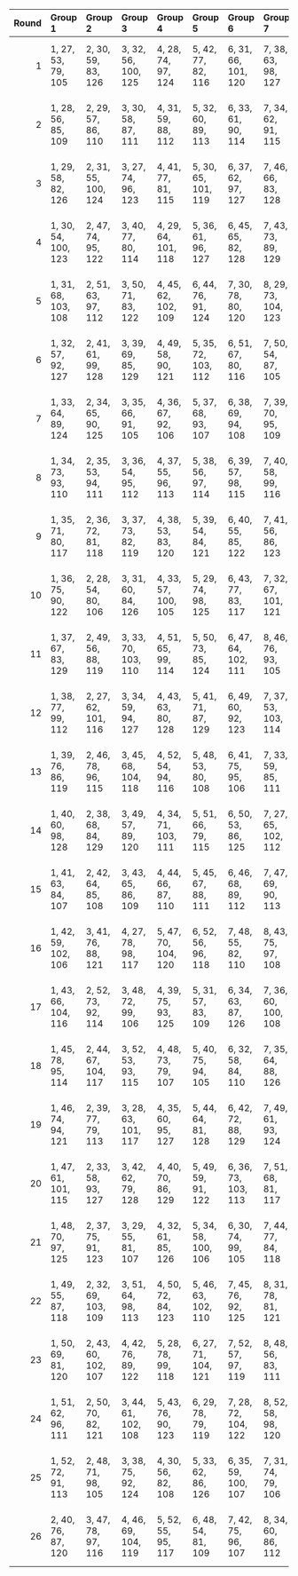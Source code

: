 |   Round | Group 1             | Group 2             | Group 3             | Group 4             | Group 5             | Group 6             | Group 7             | Group 8             | Group 9              | Group 10             | Group 11             | Group 12             | Group 13             | Group 14             | Group 15             | Group 16             | Group 17             | Group 18             | Group 19             | Group 20             | Group 21            | Group 22             | Group 23             | Group 24             | Group 25             | Group 26        |
|--------:|:--------------------|:--------------------|:--------------------|:--------------------|:--------------------|:--------------------|:--------------------|:--------------------|:---------------------|:---------------------|:---------------------|:---------------------|:---------------------|:---------------------|:---------------------|:---------------------|:---------------------|:---------------------|:---------------------|:---------------------|:--------------------|:---------------------|:---------------------|:---------------------|:---------------------|:----------------|
|       1 | 1, 27, 53, 79, 105  | 2, 30, 59, 83, 126  | 3, 32, 56, 100, 125 | 4, 28, 74, 97, 124  | 5, 42, 77, 82, 116  | 6, 31, 66, 101, 120 | 7, 38, 63, 98, 127  | 8, 47, 67, 84, 128  | 9, 45, 54, 91, 129   | 10, 49, 64, 96, 106  | 11, 41, 57, 103, 118 | 12, 51, 73, 86, 122  | 13, 50, 60, 93, 111  | 14, 34, 72, 102, 119 | 16, 33, 76, 80, 113  | 17, 40, 78, 90, 109  | 18, 39, 62, 104, 112 | 19, 52, 69, 88, 110  | 20, 48, 68, 95, 123  | 21, 35, 75, 89, 121  | 22, 44, 71, 99, 107 | 23, 29, 61, 92, 117  | 24, 43, 55, 94, 114  | 25, 36, 70, 85, 115  | 26, 46, 65, 87, 108  | 15, 37, 58, 81  |
|       2 | 1, 28, 56, 85, 109  | 2, 29, 57, 86, 110  | 3, 30, 58, 87, 111  | 4, 31, 59, 88, 112  | 5, 32, 60, 89, 113  | 6, 33, 61, 90, 114  | 7, 34, 62, 91, 115  | 8, 35, 63, 92, 116  | 9, 36, 64, 93, 117   | 10, 37, 65, 94, 118  | 11, 38, 66, 95, 119  | 12, 39, 67, 96, 120  | 13, 40, 68, 97, 121  | 14, 41, 69, 98, 122  | 15, 42, 70, 99, 123  | 16, 43, 71, 79, 124  | 17, 44, 72, 80, 125  | 18, 45, 73, 81, 105  | 19, 46, 53, 82, 106  | 20, 47, 54, 83, 107  | 21, 27, 55, 84, 108 | 22, 48, 74, 100, 126 | 23, 49, 75, 101, 127 | 24, 50, 76, 102, 128 | 25, 51, 77, 103, 129 | 26, 52, 78, 104 |
|       3 | 1, 29, 58, 82, 126  | 2, 31, 55, 100, 124 | 3, 27, 74, 96, 123  | 4, 41, 77, 81, 115  | 5, 30, 65, 101, 119 | 6, 37, 62, 97, 127  | 7, 46, 66, 83, 128  | 8, 44, 53, 90, 129  | 9, 49, 63, 95, 105   | 10, 40, 56, 103, 117 | 11, 51, 72, 85, 121  | 12, 50, 59, 92, 110  | 13, 33, 71, 102, 118 | 15, 32, 76, 79, 112  | 16, 39, 78, 89, 108  | 17, 38, 61, 104, 111 | 18, 52, 68, 87, 109  | 19, 48, 67, 94, 122  | 20, 34, 75, 88, 120  | 21, 47, 73, 99, 125  | 22, 43, 70, 98, 106 | 23, 28, 60, 91, 116  | 24, 42, 54, 93, 113  | 25, 35, 69, 84, 114  | 26, 45, 64, 86, 107  | 14, 36, 57, 80  |
|       4 | 1, 30, 54, 100, 123 | 2, 47, 74, 95, 122  | 3, 40, 77, 80, 114  | 4, 29, 64, 101, 118 | 5, 36, 61, 96, 127  | 6, 45, 65, 82, 128  | 7, 43, 73, 89, 129  | 8, 49, 62, 94, 125  | 9, 39, 55, 103, 116  | 10, 51, 71, 84, 120  | 11, 50, 58, 91, 109  | 12, 32, 70, 102, 117 | 14, 31, 76, 99, 111  | 15, 38, 78, 88, 107  | 16, 37, 60, 104, 110 | 17, 52, 67, 86, 108  | 18, 48, 66, 93, 121  | 19, 33, 75, 87, 119  | 20, 46, 72, 98, 124  | 21, 28, 57, 81, 126  | 22, 42, 69, 97, 105 | 23, 27, 59, 90, 115  | 24, 41, 53, 92, 112  | 25, 34, 68, 83, 113  | 26, 44, 63, 85, 106  | 13, 35, 56, 79  |
|       5 | 1, 31, 68, 103, 108 | 2, 51, 63, 97, 112  | 3, 50, 71, 83, 122  | 4, 45, 62, 102, 109 | 6, 44, 76, 91, 124  | 7, 30, 78, 80, 120  | 8, 29, 73, 104, 123 | 9, 52, 59, 99, 121  | 10, 48, 58, 85, 113  | 11, 46, 75, 79, 111  | 12, 38, 64, 90, 116  | 13, 41, 70, 94, 126  | 14, 43, 67, 100, 115 | 15, 39, 74, 87, 114  | 16, 32, 77, 93, 106  | 17, 42, 56, 101, 110 | 18, 28, 53, 88, 127  | 19, 37, 57, 95, 128  | 20, 35, 65, 81, 129  | 21, 49, 54, 86, 117  | 22, 34, 61, 89, 118 | 23, 40, 72, 82, 107  | 24, 33, 66, 84, 125  | 25, 47, 60, 96, 105  | 26, 36, 55, 98, 119  | 5, 27, 69, 92   |
|       6 | 1, 32, 57, 92, 127  | 2, 41, 61, 99, 128  | 3, 39, 69, 85, 129  | 4, 49, 58, 90, 121  | 5, 35, 72, 103, 112 | 6, 51, 67, 80, 116  | 7, 50, 54, 87, 105  | 8, 28, 66, 102, 113 | 10, 27, 76, 95, 107  | 11, 34, 78, 84, 124  | 12, 33, 56, 104, 106 | 13, 52, 63, 82, 125  | 14, 48, 62, 89, 117  | 15, 29, 75, 83, 115  | 16, 42, 68, 94, 120  | 17, 45, 53, 98, 126  | 18, 47, 71, 100, 119 | 19, 43, 74, 91, 118  | 20, 36, 77, 97, 110  | 21, 46, 60, 101, 114 | 22, 38, 65, 93, 122 | 23, 44, 55, 86, 111  | 24, 37, 70, 88, 108  | 25, 30, 64, 79, 109  | 26, 40, 59, 81, 123  | 9, 31, 73, 96   |
|       7 | 1, 33, 64, 89, 124  | 2, 34, 65, 90, 125  | 3, 35, 66, 91, 105  | 4, 36, 67, 92, 106  | 5, 37, 68, 93, 107  | 6, 38, 69, 94, 108  | 7, 39, 70, 95, 109  | 8, 40, 71, 96, 110  | 9, 41, 72, 97, 111   | 10, 42, 73, 98, 112  | 11, 43, 53, 99, 113  | 12, 44, 54, 79, 114  | 13, 45, 55, 80, 115  | 14, 46, 56, 81, 116  | 15, 47, 57, 82, 117  | 16, 27, 58, 83, 118  | 17, 28, 59, 84, 119  | 18, 29, 60, 85, 120  | 19, 30, 61, 86, 121  | 20, 31, 62, 87, 122  | 21, 32, 63, 88, 123 | 23, 50, 77, 104, 126 | 24, 51, 78, 100, 127 | 25, 52, 74, 101, 128 | 26, 48, 75, 102, 129 | 22, 49, 76, 103 |
|       8 | 1, 34, 73, 93, 110  | 2, 35, 53, 94, 111  | 3, 36, 54, 95, 112  | 4, 37, 55, 96, 113  | 5, 38, 56, 97, 114  | 6, 39, 57, 98, 115  | 7, 40, 58, 99, 116  | 8, 41, 59, 79, 117  | 9, 42, 60, 80, 118   | 10, 43, 61, 81, 119  | 11, 44, 62, 82, 120  | 12, 45, 63, 83, 121  | 13, 46, 64, 84, 122  | 14, 47, 65, 85, 123  | 15, 27, 66, 86, 124  | 16, 28, 67, 87, 125  | 17, 29, 68, 88, 105  | 18, 30, 69, 89, 106  | 19, 31, 70, 90, 107  | 20, 32, 71, 91, 108  | 21, 33, 72, 92, 109 | 22, 50, 78, 101, 129 | 24, 52, 75, 103, 126 | 25, 48, 76, 104, 127 | 26, 49, 77, 100, 128 | 23, 51, 74, 102 |
|       9 | 1, 35, 71, 80, 117  | 2, 36, 72, 81, 118  | 3, 37, 73, 82, 119  | 4, 38, 53, 83, 120  | 5, 39, 54, 84, 121  | 6, 40, 55, 85, 122  | 7, 41, 56, 86, 123  | 8, 42, 57, 87, 124  | 9, 43, 58, 88, 125   | 10, 44, 59, 89, 105  | 11, 45, 60, 90, 106  | 12, 46, 61, 91, 107  | 13, 47, 62, 92, 108  | 14, 27, 63, 93, 109  | 15, 28, 64, 94, 110  | 16, 29, 65, 95, 111  | 17, 30, 66, 96, 112  | 18, 31, 67, 97, 113  | 19, 32, 68, 98, 114  | 20, 33, 69, 99, 115  | 21, 34, 70, 79, 116 | 22, 51, 75, 104, 128 | 23, 52, 76, 100, 129 | 25, 49, 78, 102, 126 | 26, 50, 74, 103, 127 | 24, 48, 77, 101 |
|      10 | 1, 36, 75, 90, 122  | 2, 28, 54, 80, 106  | 3, 31, 60, 84, 126  | 4, 33, 57, 100, 105 | 5, 29, 74, 98, 125  | 6, 43, 77, 83, 117  | 7, 32, 67, 101, 121 | 8, 39, 64, 99, 127  | 9, 27, 68, 85, 128   | 10, 46, 55, 92, 129  | 11, 49, 65, 97, 107  | 12, 42, 58, 103, 119 | 13, 51, 53, 87, 123  | 14, 50, 61, 94, 112  | 15, 35, 73, 102, 120 | 17, 34, 76, 81, 114  | 18, 41, 78, 91, 110  | 19, 40, 63, 104, 113 | 20, 52, 70, 89, 111  | 21, 48, 69, 96, 124  | 22, 45, 72, 79, 108 | 23, 30, 62, 93, 118  | 24, 44, 56, 95, 115  | 25, 37, 71, 86, 116  | 26, 47, 66, 88, 109  | 16, 38, 59, 82  |
|      11 | 1, 37, 67, 83, 129  | 2, 49, 56, 88, 119  | 3, 33, 70, 103, 110 | 4, 51, 65, 99, 114  | 5, 50, 73, 85, 124  | 6, 47, 64, 102, 111 | 8, 46, 76, 93, 105  | 9, 32, 78, 82, 122  | 10, 31, 54, 104, 125 | 11, 52, 61, 80, 123  | 12, 48, 60, 87, 115  | 13, 27, 75, 81, 113  | 14, 40, 66, 92, 118  | 15, 43, 72, 96, 126  | 16, 45, 69, 100, 117 | 17, 41, 74, 89, 116  | 18, 34, 77, 95, 108  | 19, 44, 58, 101, 112 | 20, 30, 55, 90, 127  | 21, 39, 59, 97, 128  | 22, 36, 63, 91, 120 | 23, 42, 53, 84, 109  | 24, 35, 68, 86, 106  | 25, 28, 62, 98, 107  | 26, 38, 57, 79, 121  | 7, 29, 71, 94   |
|      12 | 1, 38, 77, 99, 112  | 2, 27, 62, 101, 116 | 3, 34, 59, 94, 127  | 4, 43, 63, 80, 128  | 5, 41, 71, 87, 129  | 6, 49, 60, 92, 123  | 7, 37, 53, 103, 114 | 8, 51, 69, 82, 118  | 9, 50, 56, 89, 107   | 10, 30, 68, 102, 115 | 12, 29, 76, 97, 109  | 13, 36, 78, 86, 105  | 14, 35, 58, 104, 108 | 15, 52, 65, 84, 106  | 16, 48, 64, 91, 119  | 17, 31, 75, 85, 117  | 18, 44, 70, 96, 122  | 19, 47, 55, 79, 126  | 20, 28, 73, 100, 121 | 21, 45, 74, 93, 120  | 22, 40, 67, 95, 124 | 23, 46, 57, 88, 113  | 24, 39, 72, 90, 110  | 25, 32, 66, 81, 111  | 26, 42, 61, 83, 125  | 11, 33, 54, 98  |
|      13 | 1, 39, 76, 86, 119  | 2, 46, 78, 96, 115  | 3, 45, 68, 104, 118 | 4, 52, 54, 94, 116  | 5, 48, 53, 80, 108  | 6, 41, 75, 95, 106  | 7, 33, 59, 85, 111  | 8, 36, 65, 89, 126  | 9, 38, 62, 100, 110  | 10, 34, 74, 82, 109  | 11, 27, 77, 88, 122  | 12, 37, 72, 101, 105 | 13, 44, 69, 83, 127  | 14, 32, 73, 90, 128  | 15, 30, 60, 97, 129  | 16, 49, 70, 81, 112  | 17, 47, 63, 103, 124 | 18, 51, 58, 92, 107  | 19, 50, 66, 99, 117  | 20, 40, 57, 102, 125 | 22, 29, 56, 84, 113 | 23, 35, 67, 98, 123  | 24, 28, 61, 79, 120  | 25, 42, 55, 91, 121  | 26, 31, 71, 93, 114  | 21, 43, 64, 87  |
|      14 | 1, 40, 60, 98, 128  | 2, 38, 68, 84, 129  | 3, 49, 57, 89, 120  | 4, 34, 71, 103, 111 | 5, 51, 66, 79, 115  | 6, 50, 53, 86, 125  | 7, 27, 65, 102, 112 | 9, 47, 76, 94, 106  | 10, 33, 78, 83, 123  | 11, 32, 55, 104, 105 | 12, 52, 62, 81, 124  | 13, 48, 61, 88, 116  | 14, 28, 75, 82, 114  | 15, 41, 67, 93, 119  | 16, 44, 73, 97, 126  | 17, 46, 70, 100, 118 | 18, 42, 74, 90, 117  | 19, 35, 77, 96, 109  | 20, 45, 59, 101, 113 | 21, 31, 56, 91, 127  | 22, 37, 64, 92, 121 | 23, 43, 54, 85, 110  | 24, 36, 69, 87, 107  | 25, 29, 63, 99, 108  | 26, 39, 58, 80, 122  | 8, 30, 72, 95   |
|      15 | 1, 41, 63, 84, 107  | 2, 42, 64, 85, 108  | 3, 43, 65, 86, 109  | 4, 44, 66, 87, 110  | 5, 45, 67, 88, 111  | 6, 46, 68, 89, 112  | 7, 47, 69, 90, 113  | 8, 27, 70, 91, 114  | 9, 28, 71, 92, 115   | 10, 29, 72, 93, 116  | 11, 30, 73, 94, 117  | 12, 31, 53, 95, 118  | 13, 32, 54, 96, 119  | 14, 33, 55, 97, 120  | 15, 34, 56, 98, 121  | 16, 35, 57, 99, 122  | 17, 36, 58, 79, 123  | 18, 37, 59, 80, 124  | 19, 38, 60, 81, 125  | 20, 39, 61, 82, 105  | 21, 40, 62, 83, 106 | 22, 52, 77, 102, 127 | 23, 48, 78, 103, 128 | 24, 49, 74, 104, 129 | 26, 51, 76, 101, 126 | 25, 50, 75, 100 |
|      16 | 1, 42, 59, 102, 106 | 3, 41, 76, 88, 121  | 4, 27, 78, 98, 117  | 5, 47, 70, 104, 120 | 6, 52, 56, 96, 118  | 7, 48, 55, 82, 110  | 8, 43, 75, 97, 108  | 9, 35, 61, 87, 113  | 10, 38, 67, 91, 126  | 11, 40, 64, 100, 112 | 12, 36, 74, 84, 111  | 13, 29, 77, 90, 124  | 14, 39, 53, 101, 107 | 15, 46, 71, 85, 127  | 16, 34, 54, 92, 128  | 17, 32, 62, 99, 129  | 18, 49, 72, 83, 114  | 19, 28, 65, 103, 105 | 20, 51, 60, 94, 109  | 21, 50, 68, 80, 119  | 22, 31, 58, 86, 115 | 23, 37, 69, 79, 125  | 24, 30, 63, 81, 122  | 25, 44, 57, 93, 123  | 26, 33, 73, 95, 116  | 2, 45, 66, 89   |
|      17 | 1, 43, 66, 104, 116 | 2, 52, 73, 92, 114  | 3, 48, 72, 99, 106  | 4, 39, 75, 93, 125  | 5, 31, 57, 83, 109  | 6, 34, 63, 87, 126  | 7, 36, 60, 100, 108 | 8, 32, 74, 80, 107  | 9, 46, 77, 86, 120   | 10, 35, 70, 101, 124 | 11, 42, 67, 81, 127  | 12, 30, 71, 88, 128  | 13, 28, 58, 95, 129  | 14, 49, 68, 79, 110  | 15, 45, 61, 103, 122 | 16, 51, 56, 90, 105  | 17, 50, 64, 97, 115  | 18, 38, 55, 102, 123 | 20, 37, 76, 84, 117  | 21, 44, 78, 94, 113  | 22, 27, 54, 82, 111 | 23, 33, 65, 96, 121  | 24, 47, 59, 98, 118  | 25, 40, 53, 89, 119  | 26, 29, 69, 91, 112  | 19, 41, 62, 85  |
|      18 | 1, 45, 78, 95, 114  | 2, 44, 67, 104, 117 | 3, 52, 53, 93, 115  | 4, 48, 73, 79, 107  | 5, 40, 75, 94, 105  | 6, 32, 58, 84, 110  | 7, 35, 64, 88, 126  | 8, 37, 61, 100, 109 | 9, 33, 74, 81, 108   | 10, 47, 77, 87, 121  | 11, 36, 71, 101, 125 | 12, 43, 68, 82, 127  | 13, 31, 72, 89, 128  | 14, 29, 59, 96, 129  | 15, 49, 69, 80, 111  | 16, 46, 62, 103, 123 | 17, 51, 57, 91, 106  | 18, 50, 65, 98, 116  | 19, 39, 56, 102, 124 | 21, 38, 76, 85, 118  | 22, 28, 55, 83, 112 | 23, 34, 66, 97, 122  | 24, 27, 60, 99, 119  | 25, 41, 54, 90, 120  | 26, 30, 70, 92, 113  | 20, 42, 63, 86  |
|      19 | 1, 46, 74, 94, 121  | 2, 39, 77, 79, 113  | 3, 28, 63, 101, 117 | 4, 35, 60, 95, 127  | 5, 44, 64, 81, 128  | 6, 42, 72, 88, 129  | 7, 49, 61, 93, 124  | 8, 38, 54, 103, 115 | 9, 51, 70, 83, 119   | 10, 50, 57, 90, 108  | 11, 31, 69, 102, 116 | 13, 30, 76, 98, 110  | 14, 37, 78, 87, 106  | 15, 36, 59, 104, 109 | 16, 52, 66, 85, 107  | 17, 48, 65, 92, 120  | 18, 32, 75, 86, 118  | 19, 45, 71, 97, 123  | 20, 27, 56, 80, 126  | 21, 29, 53, 100, 122 | 22, 41, 68, 96, 125 | 23, 47, 58, 89, 114  | 24, 40, 73, 91, 111  | 25, 33, 67, 82, 112  | 26, 43, 62, 84, 105  | 12, 34, 55, 99  |
|      20 | 1, 47, 61, 101, 115 | 2, 33, 58, 93, 127  | 3, 42, 62, 79, 128  | 4, 40, 70, 86, 129  | 5, 49, 59, 91, 122  | 6, 36, 73, 103, 113 | 7, 51, 68, 81, 117  | 8, 50, 55, 88, 106  | 9, 29, 67, 102, 114  | 11, 28, 76, 96, 108  | 12, 35, 78, 85, 125  | 13, 34, 57, 104, 107 | 14, 52, 64, 83, 105  | 15, 48, 63, 90, 118  | 16, 30, 75, 84, 116  | 17, 43, 69, 95, 121  | 18, 46, 54, 99, 126  | 19, 27, 72, 100, 120 | 20, 44, 74, 92, 119  | 21, 37, 77, 98, 111  | 22, 39, 66, 94, 123 | 23, 45, 56, 87, 112  | 24, 38, 71, 89, 109  | 25, 31, 65, 80, 110  | 26, 41, 60, 82, 124  | 10, 32, 53, 97  |
|      21 | 1, 48, 70, 97, 125  | 2, 37, 75, 91, 123  | 3, 29, 55, 81, 107  | 4, 32, 61, 85, 126  | 5, 34, 58, 100, 106 | 6, 30, 74, 99, 105  | 7, 44, 77, 84, 118  | 8, 33, 68, 101, 122 | 9, 40, 65, 79, 127   | 10, 28, 69, 86, 128  | 11, 47, 56, 93, 129  | 12, 49, 66, 98, 108  | 13, 43, 59, 103, 120 | 14, 51, 54, 88, 124  | 15, 50, 62, 95, 113  | 16, 36, 53, 102, 121 | 18, 35, 76, 82, 115  | 19, 42, 78, 92, 111  | 20, 41, 64, 104, 114 | 21, 52, 71, 90, 112  | 22, 46, 73, 80, 109 | 23, 31, 63, 94, 119  | 24, 45, 57, 96, 116  | 25, 38, 72, 87, 117  | 26, 27, 67, 89, 110  | 17, 39, 60, 83  |
|      22 | 1, 49, 55, 87, 118  | 2, 32, 69, 103, 109 | 3, 51, 64, 98, 113  | 4, 50, 72, 84, 123  | 5, 46, 63, 102, 110 | 7, 45, 76, 92, 125  | 8, 31, 78, 81, 121  | 9, 30, 53, 104, 124 | 10, 52, 60, 79, 122  | 11, 48, 59, 86, 114  | 12, 47, 75, 80, 112  | 13, 39, 65, 91, 117  | 14, 42, 71, 95, 126  | 15, 44, 68, 100, 116 | 16, 40, 74, 88, 115  | 17, 33, 77, 94, 107  | 18, 43, 57, 101, 111 | 19, 29, 54, 89, 127  | 20, 38, 58, 96, 128  | 21, 36, 66, 82, 129  | 22, 35, 62, 90, 119 | 23, 41, 73, 83, 108  | 24, 34, 67, 85, 105  | 25, 27, 61, 97, 106  | 26, 37, 56, 99, 120  | 6, 28, 70, 93   |
|      23 | 1, 50, 69, 81, 120  | 2, 43, 60, 102, 107 | 4, 42, 76, 89, 122  | 5, 28, 78, 99, 118  | 6, 27, 71, 104, 121 | 7, 52, 57, 97, 119  | 8, 48, 56, 83, 111  | 9, 44, 75, 98, 109  | 10, 36, 62, 88, 114  | 11, 39, 68, 92, 126  | 12, 41, 65, 100, 113 | 13, 37, 74, 85, 112  | 14, 30, 77, 91, 125  | 15, 40, 54, 101, 108 | 16, 47, 72, 86, 127  | 17, 35, 55, 93, 128  | 18, 33, 63, 79, 129  | 19, 49, 73, 84, 115  | 20, 29, 66, 103, 106 | 21, 51, 61, 95, 110  | 22, 32, 59, 87, 116 | 23, 38, 70, 80, 105  | 24, 31, 64, 82, 123  | 25, 45, 58, 94, 124  | 26, 34, 53, 96, 117  | 3, 46, 67, 90   |
|      24 | 1, 51, 62, 96, 111  | 2, 50, 70, 82, 121  | 3, 44, 61, 102, 108 | 5, 43, 76, 90, 123  | 6, 29, 78, 79, 119  | 7, 28, 72, 104, 122 | 8, 52, 58, 98, 120  | 9, 48, 57, 84, 112  | 10, 45, 75, 99, 110  | 11, 37, 63, 89, 115  | 12, 40, 69, 93, 126  | 13, 42, 66, 100, 114 | 14, 38, 74, 86, 113  | 15, 31, 77, 92, 105  | 16, 41, 55, 101, 109 | 17, 27, 73, 87, 127  | 18, 36, 56, 94, 128  | 19, 34, 64, 80, 129  | 20, 49, 53, 85, 116  | 21, 30, 67, 103, 107 | 22, 33, 60, 88, 117 | 23, 39, 71, 81, 106  | 24, 32, 65, 83, 124  | 25, 46, 59, 95, 125  | 26, 35, 54, 97, 118  | 4, 47, 68, 91   |
|      25 | 1, 52, 72, 91, 113  | 2, 48, 71, 98, 105  | 3, 38, 75, 92, 124  | 4, 30, 56, 82, 108  | 5, 33, 62, 86, 126  | 6, 35, 59, 100, 107 | 7, 31, 74, 79, 106  | 8, 45, 77, 85, 119  | 9, 34, 69, 101, 123  | 10, 41, 66, 80, 127  | 11, 29, 70, 87, 128  | 12, 27, 57, 94, 129  | 13, 49, 67, 99, 109  | 14, 44, 60, 103, 121 | 15, 51, 55, 89, 125  | 16, 50, 63, 96, 114  | 17, 37, 54, 102, 122 | 19, 36, 76, 83, 116  | 20, 43, 78, 93, 112  | 21, 42, 65, 104, 115 | 22, 47, 53, 81, 110 | 23, 32, 64, 95, 120  | 24, 46, 58, 97, 117  | 25, 39, 73, 88, 118  | 26, 28, 68, 90, 111  | 18, 40, 61, 84  |
|      26 | 2, 40, 76, 87, 120  | 3, 47, 78, 97, 116  | 4, 46, 69, 104, 119 | 5, 52, 55, 95, 117  | 6, 48, 54, 81, 109  | 7, 42, 75, 96, 107  | 8, 34, 60, 86, 112  | 9, 37, 66, 90, 126  | 10, 39, 63, 100, 111 | 11, 35, 74, 83, 110  | 12, 28, 77, 89, 123  | 13, 38, 73, 101, 106 | 14, 45, 70, 84, 127  | 15, 33, 53, 91, 128  | 16, 31, 61, 98, 129  | 17, 49, 71, 82, 113  | 18, 27, 64, 103, 125 | 19, 51, 59, 93, 108  | 20, 50, 67, 79, 118  | 21, 41, 58, 102, 105 | 22, 30, 57, 85, 114 | 23, 36, 68, 99, 124  | 24, 29, 62, 80, 121  | 25, 43, 56, 92, 122  | 26, 32, 72, 94, 115  | 1, 44, 65, 88   |